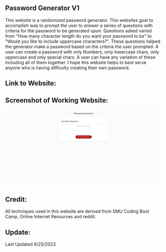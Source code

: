 ## Password Generator V1
 
This website is a randomized password generator. This websites goal to accomplish was to prompt the user to answer a series of questions with criteria for the password to be generated upon.
Questions asked varied from "How many character length do you want your password to be" to "Would you like to include uppercase characters?". These questions helped the generator make a password
based on the criteria the user prompted. A user can create a password with only Numbers, only lowercase chars, only uppercase and only special chars. A user can have any variation of these including all of them together.
I hope this website helps to best serve anyone who is having difficulty creating their own password. 


## Link to Website:



## Screenshot of Working Website: 

![Alt text](image.png)














## Credit:
All techniques used in this website are derived from SMU Coding Boot Camp, Online Internet Resources and reddit.



## Update:
Last Updated 9/25/2023
